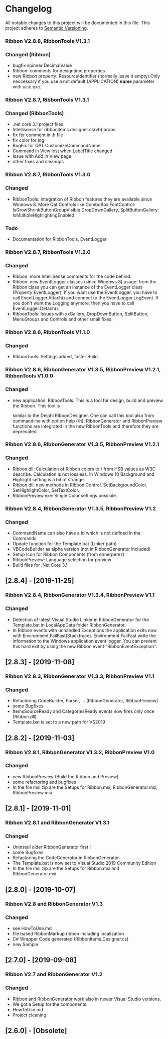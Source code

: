 # Changelog
All notable changes to this project will be documented in this file.
This project adheres to [Semantic Versioning](http://semver.org/).

### Ribbon V2.8.8, RibbonTools V1.3.1

### Changed (Ribbon)

- bugfix spinner DecimalValue
- Ribbon: comments for designtime properties
- new Ribbon property: ResourceIdentifier  (normally leave it empty) Only neccessary if you use a not default (APPLICATION) ***name*** parameter with uicc.exe.

### Ribbon V2.8.7, RibbonTools V1.3.1

### Changed (RibbonTools)

- .net core 3.1 project files
- Intellisense for ribbonitems.designer.cs(vb) props
- fix for comment in .h file
- fix color for log
- BugFix for QAT CustomizeCommandName
- Command in View lost when LabelTitle changed
- Issue with Add in View page
- other fixes and cleanups

### Ribbon V2.8.7, RibbonTools V1.3.0

### Changed

- RibbonTools: Integration of Ribbon features they are available since Windows 8.
  More Qat Controls like ComboBox
  FontControl: IsGrowShrinkButtonGroupVisible
  DropDownGallery, SplitButtonGallery: IsMultipleHighlightingEnabled

### Todo 

- Documentation for RibbonTools, EventLogger

### Ribbon V2.8.7, RibbonTools V1.2.0

### Changed

- Ribbon: more IntelliSense comments for the code behind.
- Ribbon: new EventLogger classes (since Windows 8)
  usage: from the Ribbon class you can get an instance of the EventLogger class (Property EventLogger). If you want use the EventLogger, you have to call EventLogger.Attach() and connect to the EventLogger.LogEvent. If you don't want the Logging anymore, then you have to call EventLogger.Detach().
- RibbonTools: Issues with xxGallery, DropDownButton, SplitButton, MenuGroups and Controls and other small fixes.

### Ribbon V2.8.6, RibbonTools V1.1.0

### Changed
- RibbonTools: Settings added, faster Build
### Ribbon V2.8.6, RibbonGenerator V1.3.5, RibbonPreview V1.2.1, RibbonTools V1.0.0

### Changed

- new application: RibbonTools. This is a tool for design, build and preview the Ribbon. This tool is 

  similar to the Delphi RibbonDesigner. One can call this tool also from commandline with option help (/h). RibbonGenerator and RibbonPreview functions are integrated in the new RibbonTools and therefore they are deprecated.

### Ribbon V2.8.6, RibbonGenerator V1.3.5, RibbonPreview V1.2.1

### Changed

- Ribbon.dll: Calculation of Ribbon colors to / from HSB values as W3C describe. Calculation is not lossless. In Windows 10 Background and Highlight setting is a bit of strange.
- Ribbon.dll: new methods in Ribbon Control. SetBackgroundColor, SetHighlightColor, SetTextColor.
- RibbonPreview.exe: Single Color settings possible.

### Ribbon V2.8.4, RibbonGenerator V1.3.5, RibbonPreview V1.2

### Changed

- CommandName can also have a Id which is not defined in the Commands.
- Update function for the Template.bat (Linker path)
- VBCodeBuilder as alpha version (not in RibbonGenerator included)
- Setup Icon for Ribbon Components (from ennerperez)
- RibbonPreview: Language selection for preview
- Build files for .Net Core 3.1

## [2.8.4] - [2019-11-25]

### Ribbon V2.8.4, RibbonGenerator V1.3.4, RibbonPreview V1.1

### Changed
- Detection of latest Visual Studio Linker in RibbonGenerator for the Template.bat in LocalAppData folder RibbonGenerator.
- In Ribbon events with unhandled Exceptions the application exits now with Environment.FailFast(Stacktrace). Environment.FailFast write the information to the Windows application event logger.  You can prevent this hard exit by using the new Ribbon event "RibbonEventException".

## [2.8.3] - [2019-11-08]

### Ribbon V2.8.3, RibbonGenerator V1.3.3, RibbonPreview V1.1

### Changed
- Refactoring CodeBuilder, Parser, ... (RibbonGenerator, RibbonPreview)
- some Bugfixes
- ItemsSourceReady and CategoriesReady events now fires only once (Ribbon.dll)
- Template.bat is set to a new path for VS2019

## [2.8.2] - [2019-11-03]

### Ribbon V2.8.1, RibbonGenerator V1.3.2, RibbonPreview V1.0

### Changed
- new RibbonPreview (Build the Ribbon and Preview).
- some refactoring and bugfixes
- In the file msi.zip are the Setups for Ribbon.msi, RibbonGenerator.msi, RibbonPreview.msi

## [2.8.1] - [2019-11-01]

### Ribbon V2.8.1 and RibbonGenerator V1.3.1

### Changed
- Uninstall older RibbonGenerator first !
- some Bugfixes
- Refactoring the CodeGenerator in RibbonGenerator.
- The Template.bat is now set to Visual Studio 2019 Community Edition
- In the file msi.zip are the Setups for Ribbon.msi and RibbonGenerator.msi

## [2.8.0] - [2019-10-07]

### Ribbon V2.8 and RibbonGenerator V1.3

### Changed
- see HowToUse.md
- file based RibbonMarkup.ribbon including localization
- C# Wrapper Code generated (RibbonItems.Designer.cs)
- new Sample

## [2.7.0] - [2019-09-08]

### Ribbon V2.7 and RibbonGenerator V1.2

### Changed
- Ribbon and RibbonGenerator work also in newer Visual Studio versions.
- We got a Setup for the components.
- HowToUse.md
- Project cleaning

## [2.6.0] - [Obsolete]